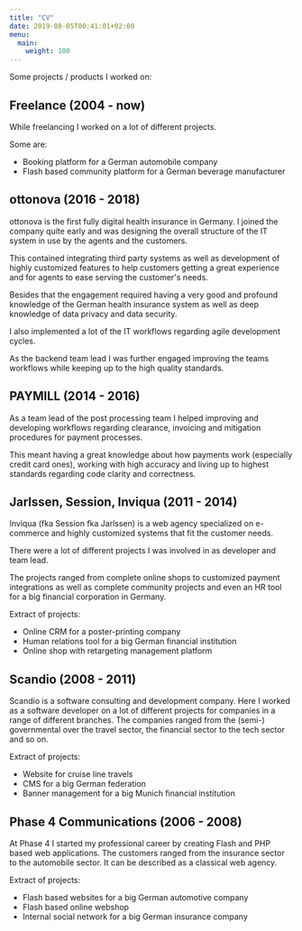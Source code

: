 ```yaml
---
title: "CV"
date: 2019-08-05T00:41:01+02:00
menu:
  main:
    weight: 100
---
```


Some projects / products I worked on:

## Freelance (2004 - now)

While freelancing I worked on a lot of different projects. 

Some are:

* Booking platform for a German automobile company
* Flash based community platform for a German beverage manufacturer

## ottonova (2016 - 2018)

ottonova is the first fully digital health insurance in Germany. I joined the company quite early and was designing the overall structure of the IT system in use by the agents and the customers.

This contained integrating third party systems as well as development of highly customized features to help customers getting a great experience and for agents to ease serving the customer's needs.

Besides that the engagement required having a very good and profound knowledge of the German health insurance system as well as deep knowledge of data privacy and data security.

I also implemented a lot of the IT workflows regarding agile development cycles.

As the backend team lead I was further engaged improving the teams workflows while keeping up to the high quality standards.

## PAYMILL (2014 - 2016)

As a team lead of the post processing team I helped improving and developing workflows regarding clearance, invoicing and mitigation procedures for payment processes.

This meant having a great knowledge about how payments work (especially credit card ones), working with high accuracy and living up to highest standards regarding code clarity and correctness.

## Jarlssen, Session, Inviqua (2011 - 2014)

Inviqua (fka Session fka Jarlssen) is a web agency specialized on e-commerce and highly customized systems that fit the customer needs.

There were a lot of different projects I was involved in as developer and team lead.

The projects ranged from complete online shops to customized payment integrations as well as complete community projects and even an HR tool for a big financial corporation in Germany.

Extract of projects:

* Online CRM for a poster-printing company
* Human relations tool for a big German financial institution
* Online shop with retargeting management platform

## Scandio (2008 - 2011)

Scandio is a software consulting and development company. Here I worked as a software developer on a lot of different projects for companies in a range of different branches. The companies ranged from the (semi-) governmental over the travel sector, the financial sector to the tech sector and so on.

Extract of projects:

* Website for cruise line travels
* CMS for a big German federation
* Banner management for a big Munich financial institution

## Phase 4 Communications (2006 - 2008)

At Phase 4 I started my professional career by creating Flash and PHP based web applications. The customers ranged from the insurance sector to the automobile sector. It can be described as a classical web agency.

Extract of projects:

* Flash based websites for a big German automotive company
* Flash based online webshop
* Internal social network for a big German insurance company

